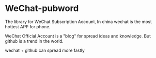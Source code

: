 # WeChat-pubword
The library for WeChat Subscription Account, In china wechat is the most hottest APP for phone. 

WeChat Official Account is a "blog" for spread ideas and knowledge. But github is a trend in the world.

wechat + github can spread more fastly
